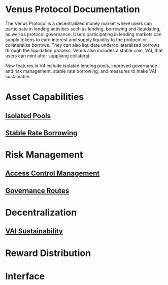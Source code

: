 # Venus Protocol Documentation
The Venus Protocol is a decentralized money market where users can participate in lending activities such as lending, borrowing and liquidating, as well as protocol governance. Users participating in lending markets can supply tokens to earn interest and supply liquidity to the protocol or collateralize borrows. They can also liquidate undercollateralized borrows through the liquidation process. Venus also includes a stable coin, VAI, that users can mint after supplying collateral.

New features in V4 include isolated lending pools, improved governance and risk management, stable rate borrowing, and measures to make VAI sustainable.


# Asset Capabilities

## [Isolated Pools](/)
## [Stable Rate Borrowing](/)

# Risk Management

## [Access Control Management](/)
## [Governance Routes](/)

# Decentralization
## [VAI Sustainability](/)

# Reward Distribution

# Interface

